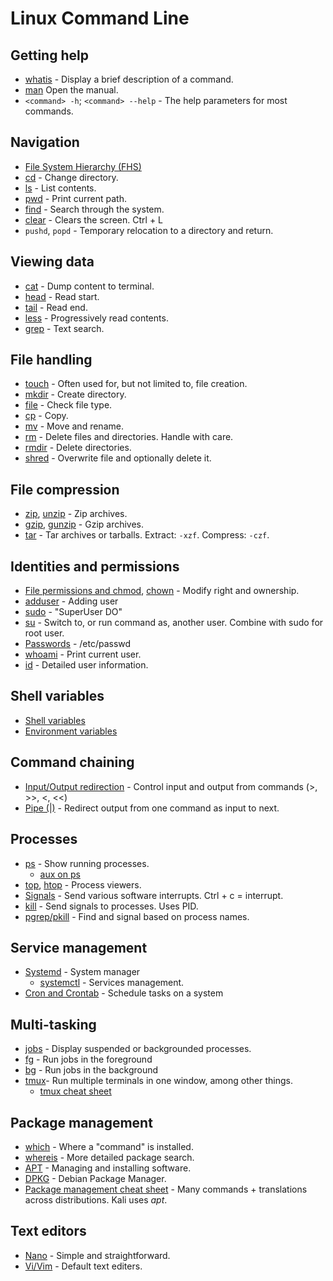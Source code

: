 # Linux Command Line



## Getting help

- [whatis](https://manpages.ubuntu.com/manpages/precise/en/man1/whatis.1.html) - Display a brief description of a command.
- [man](https://manpages.ubuntu.com/manpages/focal/en/man1/man.1posix.html)  Open the manual.
- `<command> -h`; `<command> --help` - The help parameters for most commands.

 

## Navigation

- [File System Hierarchy (FHS)](https://www.pathname.com/fhs/pub/fhs-2.3.pdf)
- [cd](https://manpages.ubuntu.com/manpages/focal/en/man1/cd.1posix.html) - Change directory.
- [ls](https://manpages.ubuntu.com/manpages/focal/man1/ls.1.html) - List contents.
- [pwd](https://manpages.ubuntu.com/manpages/focal/en/man1/pwd.1posix.html) - Print current path.
- [find](https://www.geeksforgeeks.org/find-command-in-linux-with-examples/) - Search through the system.
- [clear](https://manpages.ubuntu.com/manpages/focal/en/man1/clear.1.html) - Clears the screen. Ctrl + L
- `pushd`, `popd` - Temporary relocation to a directory and return.

 

## Viewing data

- [cat](https://manpages.ubuntu.com/manpages/focal/en/man1/cat.1plan9.html) - Dump content to terminal.
- [head](https://manpages.ubuntu.com/manpages/focal/en/man1/head.1posix.html) - Read start.
- [tail](https://manpages.ubuntu.com/manpages/focal/en/man1/tail.1posix.html) - Read end.
- [less](https://manpages.ubuntu.com/manpages/focal/en/man1/less.1.html) - Progressively read contents.
- [grep](https://en.wikipedia.org/wiki/Grep) - Text search.

 

## File handling

- [touch](https://manpages.ubuntu.com/manpages/focal/en/man1/touch.1posix.html) - Often used for, but not limited to, file creation.
- [mkdir](https://manpages.ubuntu.com/manpages/precise/man2/mkdir.2.html) - Create directory.
- [file](https://manpages.ubuntu.com/manpages/focal/en/man1/file.1.html) - Check file type.
- [cp](https://manpages.ubuntu.com/manpages/focal/en/man1/cp.1.html) - Copy.
- [mv](https://manpages.ubuntu.com/manpages/focal/en/man1/mv.1.html) - Move and rename.
- [rm](https://manpages.ubuntu.com/manpages/trusty/man1/rm.1.html) - Delete files and directories. Handle with care.
- [rmdir](https://manpages.ubuntu.com/manpages/trusty/man1/rmdir.1posix.html) - Delete directories.
- [shred](https://manpages.ubuntu.com/manpages/trusty/man1/shred.1.html) - Overwrite file and optionally delete it.

 

## File compression

- [zip](https://manpages.ubuntu.com/manpages/focal/en/man1/zip.1.html), [unzip](https://manpages.ubuntu.com/manpages/focal/en/man1/unzip.1.html) - Zip archives.
- [gzip](https://manpages.ubuntu.com/manpages/focal/en/man1/gzip.1.html), [gunzip](https://manpages.ubuntu.com/manpages/focal/en/man1/gunzip.1.html) - Gzip archives.
- [tar](https://manpages.ubuntu.com/manpages/focal/en/man1/tar.1.html) - Tar archives or tarballs. Extract: `-xzf`. Compress: `-czf`.

 

## Identities and permissions

- [File permissions and chmod](https://www.computerhope.com/unix/uchmod.htm), [chown](https://www.computerhope.com/unix/uchown.htm) - Modify right and ownership.
- [adduser](https://www.digitalocean.com/community/tutorials/how-to-add-and-delete-users-on-an-ubuntu-14-04-vps) - Adding user
- [sudo](https://en.wikipedia.org/wiki/Sudo) - "SuperUser DO"
- [su](https://manpages.ubuntu.com/manpages/focal/en/man1/su.1.html) - Switch to, or run command as, another user. Combine with sudo for root user.
- [Passwords](https://www.computernetworkingnotes.com/linux-tutorials/etc-shadow-file-in-linux-explained-with-examples.html) - /etc/passwd 
- [whoami](https://manpages.ubuntu.com/manpages/focal/en/man1/whoami.1.html) - Print current user.
- [id](https://manpages.ubuntu.com/manpages/focal/en/man1/id.1.html) - Detailed user information.

 

## Shell variables

- [Shell variables](https://www.tutorialspoint.com/unix/unix-using-variables.htm)
- [Environment variables](https://www.redhat.com/sysadmin/linux-environment-variables)

 

## Command chaining

- [Input/Output redirection](https://www.tutorialspoint.com/unix/unix-io-redirections.htm) - Control input and output from commands (>, >>, <, <<)
- [Pipe (|)](https://www.howtogeek.com/438882/how-to-use-pipes-on-linux/) - Redirect output from one command as input to next.

 

## Processes

- [ps](https://manpages.ubuntu.com/manpages/focal/en/man1/ps.1posix.html) - Show running processes.
  - [aux on ps](https://unix.stackexchange.com/questions/106847/what-does-aux-mean-in-ps-aux)
- [top](https://manpages.ubuntu.com/manpages/focal/en/man1/top.1.html), [htop](https://manpages.ubuntu.com/manpages/focal/en/man1/htop.1.html) - Process viewers.
- [Signals](https://www.tutorialspoint.com/unix/unix-signals-traps.htm) - Send various software interrupts. Ctrl + c = interrupt.
- [kill](https://manpages.ubuntu.com/manpages/focal/en/man1/kill.1.html) - Send signals to processes. Uses PID.
- [pgrep/pkill](https://manpages.ubuntu.com/manpages/focal/en/man1/pkill.1.html) - Find and signal based on process names.



## Service management

- [Systemd](https://www.digitalocean.com/community/tutorials/how-to-use-systemctl-to-manage-systemd-services-and-units) - System manager
  - [systemctl](https://manpages.ubuntu.com/manpages/focal/en/man1/systemctl.1.html) - Services management. 
- [Cron and Crontab](https://linuxhandbook.com/crontab/) - Schedule tasks on a system

 

## Multi-tasking

- [jobs](https://manpages.ubuntu.com/manpages/focal/en/man1/jobs.1posix.html) - Display suspended or backgrounded processes.
- [fg](https://manpages.ubuntu.com/manpages/focal/en/man1/fg.1posix.html) - Run jobs in the foreground
- [bg](https://manpages.ubuntu.com/manpages/focal/en/man1/bg.1posix.html) - Run jobs in the background
- [tmux](https://manpages.ubuntu.com/manpages/focal/en/man1/tmux.1.html)- Run multiple terminals in one window, among other things.
  -  [tmux cheat sheet](https://tmuxcheatsheet.com/) 

 

## Package management

- [which](https://manpages.ubuntu.com/manpages/focal/en/man1/which.1.html) - Where a "command" is installed.
- [whereis](https://manpages.ubuntu.com/manpages/focal/en/man1/whereis.1.html) - More detailed package search.
- [APT](https://itsfoss.com/apt-command-guide/) - Managing and installing software.
- [DPKG](https://manpages.ubuntu.com/manpages/focal/en/man1/dpkg.1.html) - Debian Package Manager.
- [Package management cheat sheet](https://wiki.archlinux.org/title/Pacman/Rosetta) - Many commands + translations across distributions. Kali uses *apt*.

 

## Text editors

- [Nano](https://manpages.ubuntu.com/manpages/focal/en/man1/nano.1.html) - Simple and straightforward.
- [Vi/Vim](https://www.tutorialspoint.com/unix/unix-vi-editor.htm) - Default text editers.